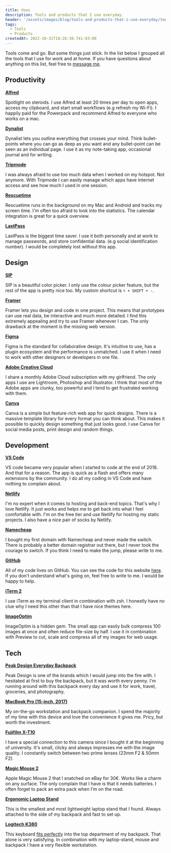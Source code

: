 ```yaml
---
title: Uses
description: Tools and products that I use everyday.
header: '/assets/images/blog/tools-and-products-that-i-use-everyday/tools-and-products-that-i-use-everyday.jpg'
tags:
  - Tools
  - Products
createdAt: 2022-10-31T18:26:30.741-03:00
---
```


Tools come and go. But some things just stick. In the list below I grouped all the tools that I use for work and at home. If you have questions about anything on this list, feel free to [message me](mailto:contact@yuricunha.com).

## Productivity

**[Alfred](https://www.alfredapp.com/)**

Spotlight on steroids. I use Alfred at least 20 times per day to open apps, access my clipboard, and start small workflows (e.g refresh my Wi-Fi). I happily paid for the Powerpack and recommend Alfred to everyone who works on a mac.

**[Dynalist](https://dynalist.io/)**

Dynalist lets you outline everything that crosses your mind. Think bullet-points where you can go as deep as you want and any bullet-point can be seen as an individual page. I use it as my note-taking app, occasional journal and for writing.

**[Tripmode](https://www.tripmode.ch/)**

I was always afraid to use too much data when I worked on my hotspot. Not anymore. With Tripmode I can easily manage which apps have internet access and see how much I used in one session.

**[Rescuetime](https://www.rescuetime.com/)**

Rescuetime runs in the background on my Mac and Android and tracks my screen time. I'm often too afraid to look into the statistics. The calendar integration is great for a quick overview.

**[LastPass](https://www.lastpass.com/)**

LastPass is the biggest time saver. I use it both personally and at work to manage passwords, and store confidential data. (e.g social identification number). I would be completely lost without this app.

## Design

**[SIP](https://sipapp.io/)**

SIP is a beautiful color picker. I only use the colour picker feature, but the rest of the app is pretty nice too. My custom shortcut is `⌥ + SHIFT + -`.

**[Framer](https://www.framer.com/)**

Framer lets you design and code in one project. This means that prototypes can use real data, be interactive and much more detailed. I find this extremely appealing and try to use Framer whenever I can. The only drawback at the moment is the missing web version.

**[Figma](https://www.figma.com/)**

Figma is the standard for collaborative design. It's intuitive to use, has a plugin ecosystem and the performance is unmatched. I use it when I need to work with other designers or developers in one file.

**[Adobe Creative Cloud](https://www.adobe.com/creativecloud.html)**

I share a monthly Adobe Cloud subscription with my girlfriend. The only apps I use are Lightroom, Photoshop and Illustrator. I think that most of the Adobe apps are clunky, too powerful and I tend to get frustrated working with them.

**[Canva](https://www.canva.com/)**

Canva is a simple but feature-rich web app for quick designs. There is a massive template library for every format you can think about. This makes it possible to quickly design something that just looks good. I use Canva for social media posts, print design and random things.

## Development

**[VS Code](https://code.visualstudio.com/)**

VS code became very popular when I started to code at the end of 2018. And that for a reason. The app is quick as a flash and offers many extensions by the community. I do all my coding in VS Code and have nothing to complain about.

**[Netlify](https://www.netlify.com/)**

I'm no expert when it comes to hosting and back-end topics. That's why I love Netlify. It just works and helps me to get back into what I feel comfortable with. I'm on the free tier and use Netlify for hosting my static projects. I also have a nice pair of socks by Netlify.

**[Namecheap](https://www.namecheap.com/)**

I bought my first domain with Namecheap and never made the switch. There is probably a better domain registrar out there, but I never took the courage to switch. If you think I need to make the jump, please write to me.

**[GitHub](https://github.com/)**

All of my code lives on GitHub. You can see the code for this website [here](https://github.com/wirtzdan/new-website). If you don't understand what's going on, feel free to write to me. I would be happy to help.

**[iTerm 2](https://iterm2.com/)**

I use iTerm as my terminal client in combination with zsh. I honestly have no clue why I need this other than that I have nice themes here.

**[ImageOptim](https://imageoptim.com/mac)**

ImageOptim is a hidden gem. The small app can easily bulk compress 100 images at once and often reduce file-size by half. I use it in combination with Preview to cut, scale and compress all of my images for web usage.

## Tech

**[Peak Design Everyday Backpack](https://www.peakdesign.com/products/everyday-backpack)**

Peak Design is one of the brands which I would jump into the fire with. I hesitated at first to buy the backpack, but it was worth every penny. I'm running around with this backpack every day and use it for work, travel, groceries, and photography.

**[MacBook Pro (15-inch, 2017)](https://www.apple.com/shop/buy-mac/macbook-pro)**

My on-the-go workstation and backpack companion. I spend the majority of my time with this device and love the convenience it gives me. Pricy, but worth the investment.

**[Fujifilm X-T10](https://www.fujifilmusa.com/products/digital_cameras/x/fujifilm_x_t10/)**

I have a special connection to this camera since I bought it at the beginning of university. It's small, clicky and always impresses me with the image quality. I constantly switch between two prime lenses (23mm F2 & 50mm F2).

**[Magic Mouse 2](https://www.apple.com/de/shop/product/MLA02Z/A/magic-mouse-2-silber)**

Apple Magic Mouse 2 that I snatched on eBay for 30€. Works like a charm on any surface. The only complain that I have is that it needs batteries. I often forget to pack an extra pack when I'm on the road.

**[Ergonomic Laptop Stand](https://www.amazon.de/dp/B01N99IGMQ/ref=sr_1_5?crid=2XJA82MXCVRRC&keywords=mobiler+laptop+st%C3%A4nder&qid=1573384409&sprefix=mobile+laptop%2Caps%2C200&sr=8-5)**

This is the smallest and most lightweight laptop stand that I found. Always attached to the side of my backpack and fast to set up.

**[Logitech K380](https://www.logitech.com/en-us/product/multi-device-keyboard-k380)**

This keyboard [fits perfectly](https://twitter.com/wirtzdan/status/1193482720615243776?s=19) into the top department of my backpack. That alone is very satisfying. In combination with my laptop-stand, mouse and backpack I have a very flexible workstation.
